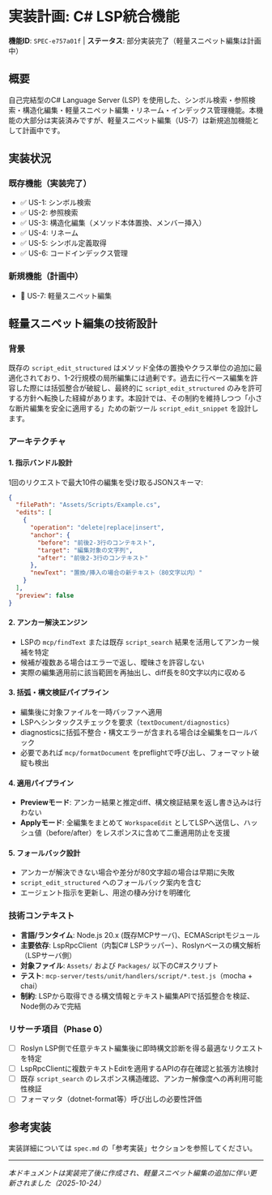 # 実装計画: C# LSP統合機能

**機能ID**: `SPEC-e757a01f` | **ステータス**: 部分実装完了（軽量スニペット編集は計画中）

## 概要

自己完結型のC# Language Server (LSP) を使用した、シンボル検索・参照検索・構造化編集・軽量スニペット編集・リネーム・インデックス管理機能。本機能の大部分は実装済みですが、軽量スニペット編集（US-7）は新規追加機能として計画中です。

## 実装状況

### 既存機能（実装完了）

- ✅ US-1: シンボル検索
- ✅ US-2: 参照検索
- ✅ US-3: 構造化編集（メソッド本体置換、メンバー挿入）
- ✅ US-4: リネーム
- ✅ US-5: シンボル定義取得
- ✅ US-6: コードインデックス管理

### 新規機能（計画中）

- 🔄 US-7: 軽量スニペット編集

## 軽量スニペット編集の技術設計

### 背景

既存の `script_edit_structured` はメソッド全体の置換やクラス単位の追加に最適化されており、1-2行規模の局所編集には過剰です。過去に行ベース編集を許容した際には括弧整合が破綻し、最終的に `script_edit_structured` のみを許可する方針へ転換した経緯があります。本設計では、その制約を維持しつつ「小さな断片編集を安全に適用する」ための新ツール `script_edit_snippet` を設計します。

### アーキテクチャ

#### 1. 指示バンドル設計

1回のリクエストで最大10件の編集を受け取るJSONスキーマ:

```json
{
  "filePath": "Assets/Scripts/Example.cs",
  "edits": [
    {
      "operation": "delete|replace|insert",
      "anchor": {
        "before": "前後2-3行のコンテキスト",
        "target": "編集対象の文字列",
        "after": "前後2-3行のコンテキスト"
      },
      "newText": "置換/挿入の場合の新テキスト（80文字以内）"
    }
  ],
  "preview": false
}
```

#### 2. アンカー解決エンジン

- LSPの `mcp/findText` または既存 `script_search` 結果を活用してアンカー候補を特定
- 候補が複数ある場合はエラーで返し、曖昧さを許容しない
- 実際の編集適用前に該当範囲を再抽出し、diff長を80文字以内に収める

#### 3. 括弧・構文検証パイプライン

- 編集後に対象ファイルを一時バッファへ適用
- LSPへシンタックスチェックを要求（`textDocument/diagnostics`）
- diagnosticsに括弧不整合・構文エラーが含まれる場合は全編集をロールバック
- 必要であれば `mcp/formatDocument` をpreflightで呼び出し、フォーマット破綻も検出

#### 4. 適用パイプライン

- **Previewモード**: アンカー結果と推定diff、構文検証結果を返し書き込みは行わない
- **Applyモード**: 全編集をまとめて `WorkspaceEdit` としてLSPへ送信し、ハッシュ値（before/after）をレスポンスに含めて二重適用防止を支援

#### 5. フォールバック設計

- アンカーが解決できない場合や差分が80文字超の場合は早期に失敗
- `script_edit_structured` へのフォールバック案内を含む
- エージェント指示を更新し、用途の棲み分けを明確化

### 技術コンテキスト

- **言語/ランタイム**: Node.js 20.x (既存MCPサーバ)、ECMAScriptモジュール
- **主要依存**: LspRpcClient（内製C# LSPラッパー）、Roslynベースの構文解析（LSPサーバ側）
- **対象ファイル**: `Assets/` および `Packages/` 以下のC#スクリプト
- **テスト**: `mcp-server/tests/unit/handlers/script/*.test.js`（mocha + chai）
- **制約**: LSPから取得できる構文情報とテキスト編集APIで括弧整合を検証、Node側のみで完結

### リサーチ項目（Phase 0）

- [ ] Roslyn LSP側で任意テキスト編集後に即時構文診断を得る最適なリクエストを特定
- [ ] LspRpcClientに複数テキストEditを適用するAPIの存在確認と拡張方法検討
- [ ] 既存 `script_search` のレスポンス構造確認、アンカー解像度への再利用可能性検証
- [ ] フォーマッタ（dotnet-format等）呼び出しの必要性評価

## 参考実装

実装詳細については `spec.md` の「参考実装」セクションを参照してください。

---
*本ドキュメントは実装完了後に作成され、軽量スニペット編集の追加に伴い更新されました（2025-10-24）*
